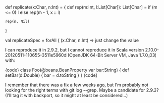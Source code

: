 def replicate(x:Char, n:Int) = {
    def rep(m:Int, l:List[Char]): List[Char] =
      if (m <= 0) l else rep(m - 1, x :: l)

    rep(n, Nil)  
  }

  val replicateSpec = forAll { (x:Char, n:Int) =>  just change the value 

I can reproduce it in 2.9.2, but I cannot reproduce it in Scala version 2.10.0-20120511-110655-3511e5960d (OpenJDK 64-Bit Server VM, Java 1.7.0_03) with:

{code}
class Foo(@beans.BeanProperty var bar:String) {
  def setBar(d:Double) {
    bar = d.toString
  }
}
{code}

I remember that there was a fix a few weeks ago, but I'm probably not looking for the right terms with git log --grep.
Maybe a candidate for 2.9.3? (I'll tag it with backport, so it might at least be considered...)
